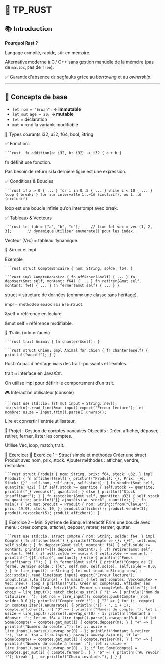 # 🦀 TP_RUST

## 📚 Introduction

**Pourquoi Rust ?**  

Langage compilé, rapide, sûr en mémoire.  

Alternative moderne à C / C++ sans gestion manuelle de la mémoire (pas de `malloc`, pas de `free`).  

✅ Garantie d'absence de segfaults grâce au *borrowing* et au *ownership*.

---

## 🧱 Concepts de base

- `let nom = "Erwan";` → **immutable**
- `let mut age = 20;` → **mutable**
- `let` = déclaration
- `mut` = rend la variable modifiable

🧮 Types courants
i32, u32, f64, bool, String

✅ Fonctions

` ```rust 
fn addition(a: i32, b: i32) -> i32 {
    a + b
}
` 

fn définit une fonction.

Pas besoin de return si la dernière ligne est une expression.

✅ Conditions & Boucles

` ```rust
if x > 0 { ... }
for i in 0..5 { ... }
while i < 10 { ... }
loop { break; }
for sur intervalle 1..=10 (inclusif), ou 1..10 (exclusif).
` 

loop est une boucle infinie qu’on interrompt avec break.

✅ Tableaux & Vecteurs

` ```rust
let tab = ["a", "b", "c"];     // fixe
let vec = vec![1, 2, 3];       // dynamique
Utiliser enumerate() pour les index.
` 

Vecteur (Vec<T>) = tableau dynamique.

🧱 Struct et impl

Exemple

` ```rust
struct CompteBancaire {
    nom: String,
    solde: f64,
}
` 

` ```rust
impl CompteBancaire {
    fn afficher(&self) { ... }
    fn deposer(&mut self, montant: f64) { ... }
    fn retirer(&mut self, montant: f64) { ... }
    fn fermer(&mut self) { ... }
}
` 

struct = structure de données (comme une classe sans héritage).

impl = méthodes associées à la struct.

&self = référence en lecture.

&mut self = référence modifiable.

🧬 Traits (≃ interfaces)

` ```rust
trait Animal {
    fn chanter(&self);
}
`

` ```rust
struct Chien;
impl Animal for Chien {
    fn chanter(&self) {
        println!("wouaf!");
    }
}
`

Rust n’a pas d’héritage mais des trait : puissants et flexibles.

trait ≈ interface en Java/C#.

On utilise impl pour définir le comportement d’un trait.

🎮 Interaction utilisateur (console)

` ```rust
use std::io;
let mut input = String::new();
io::stdin().read_line(&mut input).expect("Erreur lecture");
let nombre: usize = input.trim().parse().unwrap();
`

Lire et convertir l'entrée utilisateur.

🧪 Projet : Gestion de comptes bancaires
Objectifs :
Créer, afficher, déposer, retirer, fermer, lister les comptes.

Utilise Vec<CompteBancaire>, loop, match, trait.

🧠 Exercices
🔧 Exercice 1 – Struct simple et méthodes
Créer une struct Produit avec nom, prix, stock. Ajouter méthodes : afficher, vendre, restocker.

` ```rust
struct Produit {
    nom: String,
    prix: f64,
    stock: u32,
}
impl Produit {
    fn afficher(&self) {
        println!("Produit: {}, Prix: {}€, Stock: {}", self.nom, self.prix, self.stock);
    }
    fn vendre(&mut self, quantite: u32) {
        if self.stock >= quantite {
            self.stock -= quantite;
            println!("{} vendu(s)", quantite);
        } else {
            println!("Stock insuffisant");
        }
    }
    fn restocker(&mut self, quantite: u32) {
        self.stock += quantite;
        println!("{} ajouté(s) au stock", quantite);
    }
}
fn main() {
    let mut produit = Produit {
        nom: String::from("Clavier"),
        prix: 49.99,
        stock: 10,
    };
    produit.afficher();
    produit.vendre(3);
    produit.restocker(5);
    produit.afficher();
}
`


🔧 Exercice 2 – Mini Système de Banque Interactif
Faire une boucle avec menu : créer compte, afficher, déposer, retirer, fermer, quitter.

` ```rust
use std::io;
struct Compte {
    nom: String,
    solde: f64,
}
impl Compte {
    fn afficher(&self) {
        println!("Compte de {}: {}€", self.nom, self.solde);
    }
    fn deposer(&mut self, montant: f64) {
        self.solde += montant;
        println!("+{}€ déposé", montant);
    }
     ,fn retirer(&mut self, montant: f64) {
        if self.solde >= montant {
            self.solde -= montant;
            println!("-{}€ retiré", montant);
        } else {
            println!("Fonds insuffisants !");
        }
    }
    fn fermer(&mut self) {
        println!("Compte de {} fermé. Dernier solde : {}€", self.nom, self.solde);
        self.solde = 0.0;
    }
}
fn lire_input() -> String {
    let mut input = String::new();
    io::stdin().read_line(&mut input).expect("Erreur lecture");
    input.trim().to_string()
}
fn main() {
    let mut comptes: Vec<Compte> = Vec::new();
    loop {
        println!("\n1. Créer un compte\n2. Afficher les comptes\n3. Dépôt\n4. Retrait\n5. Fermer un compte\n6. Quitter");
        let choix = lire_input();
        match choix.as_str() {
            "1" => {
                println!("Nom du titulaire : ");
                let nom = lire_input();
                comptes.push(Compte { nom, solde: 0.0 });
                println!("Compte créé !");
            }
            "2" => {
                for (i, compte) in comptes.iter().enumerate() {
                    println!("{} - ", i + 1);
                    compte.afficher();
                }
            }
            "3" => {
                println!("Numéro du compte :");
                let i: usize = lire_input().parse().unwrap_or(0) - 1;
                println!("Montant à déposer :");
                let m: f64 = lire_input().parse().unwrap_or(0.0);
                if let Some(compte) = comptes.get_mut(i) {
                    compte.deposer(m);
                }
            }
            "4" => {
                println!("Numéro du compte :");
                let i: usize = lire_input().parse().unwrap_or(0) - 1;
                println!("Montant à retirer :");
                let m: f64 = lire_input().parse().unwrap_or(0.0);
                if let Some(compte) = comptes.get_mut(i) {
                    compte.retirer(m);
                }
            }
            "5" => {
                println!("Numéro du compte à fermer :");
                let i: usize = lire_input().parse().unwrap_or(0) - 1;
                if let Some(compte) = comptes.get_mut(i) {
                    compte.fermer();
                }
            }
            "6" => {
                println!("Au revoir !");
                break;
            }
            _ => println!("Choix invalide."),
        }
    }
}
`
